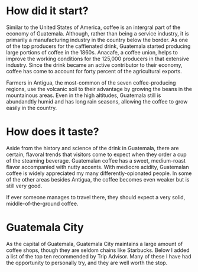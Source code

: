# How did it start?

Similar to the United States of America, coffee is an intergral part of the economy of Guatemala. Although, rather than being a service industry, it is primarily a manufacturing industry in the country below the border. As one of the top producers for the caffienated drink, Guatemala started producing large portions of coffee in the 1860s. Anacafe, a coffee union, helps to improve the working conditions for the 125,000 producers in that extensive industry. Since the drink became an active contributor to their economy, coffee has come to account for forty percent of the agricultural exports.

Farmers in Antigua, the most-common of the seven coffee-producing regions, use the volcanic soil to their advantage by growing the beans in the mountainous areas. Even in the high altitudes, Guatemala still is abundandtly humid and has long rain seasons, allowing the coffee to grow easily in the country.

# How does it taste?

Aside from the history and science of the drink in Guatemala, there are certain, flavoral trends that visitors come to expect when they order a cup of the steaming beverage. Guatemalan coffee has a sweet, medium-roast flavor accompanied with nutty accents. With mediocre acidity, Guatemalan coffee is widely appreciated my many differently-opionated people. In some of the other areas besides Antigua, the coffee becomes even weaker but is still very good. 

If ever someone manages to travel there, they should expect a very solid, middle-of-the-ground coffee. 

# Guatemala City
 
As the capital of Guatemala, Guatemala City maintains a large amount of coffee shops, though they are seldom chains like Starbucks. Below I added a list of the top ten recommended by Trip Advisor. Many of these I have had the opportunity to personally try, and they are well worth the stop.

